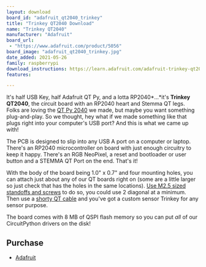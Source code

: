 ```yaml
---
layout: download
board_id: "adafruit_qt2040_trinkey"
title: "Trinkey QT2040 Download"
name: "Trinkey QT2040"
manufacturer: "Adafruit"
board_url:
 - "https://www.adafruit.com/product/5056"
board_image: "adafruit_qt2040_trinkey.jpg"
date_added: 2021-05-26
family: raspberrypi
download_instructions: https://learn.adafruit.com/adafruit-trinkey-qt2040/circuitpython
features:

---
```


It's half USB Key, half Adafruit QT Py, and a lotta RP2040*...*it's **Trinkey QT2040**, the circuit board with an RP2040 heart and Stemma QT legs. Folks are loving the [QT Py 2040](https://www.adafruit.com/product/4900) we made, but maybe you want something plug-and-play. So we thought, hey what if we made something like that plugs right into your computer's USB port? And this is what we came up with!

The PCB is designed to slip into any USB A port on a computer or laptop. There's an RP2040 microcontroller on board with just enough circuitry to keep it happy. There's an RGB NeoPixel, a reset and bootloader or user button and a STEMMA QT Port on the end. That's it!

With the body of the board being 1.0" x 0.7" and four mounting holes, you can attach just about any of our QT boards right on (some are a little larger so just check that has the holes in the same locations). [Use M2.5 sized standoffs and screws](https://www.adafruit.com/product/3658) to do so, you could use 2 diagonal at a minimum. Then use a [shorty QT cable](https://www.adafruit.com/product/4399) and you've got a custom sensor Trinkey for any sensor purpose.

The board comes with 8 MB of QSPI flash memory so you can put *all* of our CircuitPython drivers on the disk!

## Purchase

* [Adafruit](https://www.adafruit.com/product/5056)
